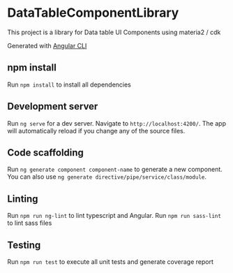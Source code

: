 # DataTableComponentLibrary

This project is a library for Data table UI Components using materia2 / cdk 

Generated with [Angular CLI](https://github.com/angular/angular-cli)

## npm install
Run `npm install` to install all dependencies

## Development server
Run `ng serve` for a dev server. Navigate to `http://localhost:4200/`. The app will automatically reload if you change any of the source files.

## Code scaffolding
Run `ng generate component component-name` to generate a new component. You can also use `ng generate directive/pipe/service/class/module`.

## Linting
Run `npm run ng-lint` to lint typescript and Angular.
Run `npm run sass-lint` to lint sass files

## Testing
Run `npm run test` to execute all unit tests and generate coverage report
